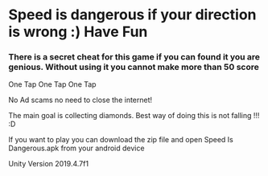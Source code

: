 <h1>Speed is dangerous if your direction is wrong :) Have Fun </h1>

<h3>There is a secret cheat for this game if you can found it you are genious. Without using it you cannot make more than 50 score</h3> 

One Tap One Tap One Tap

No Ad scams no need to close the internet!

The main goal is collecting diamonds.
Best way of doing this is not falling !!! :D



If you want to play you can download the zip file and open Speed Is Dangerous.apk from your android device

Unity Version 2019.4.7f1
